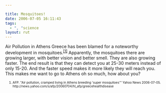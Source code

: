 ```yaml
---

title: Mosquitoes!
date: 2006-07-05 16:11:43
tags:
  - ", "science
layout: rut
---
```


Air Pollution in Athens Greece has been blamed for a noteworthy development in mosquitoes.<sup><a href="http://news.yahoo.com/s/afp/20060704/hl_afp/greecehealthdisease" title="Air pollution, cramped living in Athens breeding 'super mosquitoes'">[1]</a></sup>  Apparently, the mosquitoes there are growing larger, with better vision and better smell.  They are also growing faster.  The end result is that they can detect you at 25-30 meters instead of only 15-20.  And the faster speed makes it more likely they will reach you.  This makes me want to go to Athens oh so much, how about you?

<font size="-2"><ol><font size="-2">
<li><font size="-2">AFP.  "Air pollution, cramped living in Athens breeding 'super mosquitoes'" Yahoo News 2006-07-05.  http://news.yahoo.com/s/afp/20060704/hl_afp/greecehealthdisease</font></li>
</font></ol></font>

